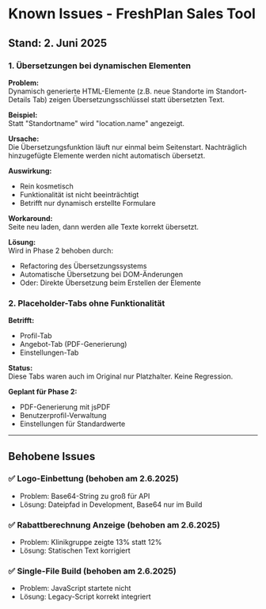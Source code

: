 # Known Issues - FreshPlan Sales Tool

## Stand: 2. Juni 2025

### 1. Übersetzungen bei dynamischen Elementen

**Problem:**  
Dynamisch generierte HTML-Elemente (z.B. neue Standorte im Standort-Details Tab) zeigen Übersetzungsschlüssel statt übersetzten Text.

**Beispiel:**  
Statt "Standortname" wird "location.name" angezeigt.

**Ursache:**  
Die Übersetzungsfunktion läuft nur einmal beim Seitenstart. Nachträglich hinzugefügte Elemente werden nicht automatisch übersetzt.

**Auswirkung:**  
- Rein kosmetisch
- Funktionalität ist nicht beeinträchtigt
- Betrifft nur dynamisch erstellte Formulare

**Workaround:**  
Seite neu laden, dann werden alle Texte korrekt übersetzt.

**Lösung:**  
Wird in Phase 2 behoben durch:
- Refactoring des Übersetzungssystems
- Automatische Übersetzung bei DOM-Änderungen
- Oder: Direkte Übersetzung beim Erstellen der Elemente

### 2. Placeholder-Tabs ohne Funktionalität

**Betrifft:**
- Profil-Tab
- Angebot-Tab (PDF-Generierung)
- Einstellungen-Tab

**Status:**  
Diese Tabs waren auch im Original nur Platzhalter. Keine Regression.

**Geplant für Phase 2:**
- PDF-Generierung mit jsPDF
- Benutzerprofil-Verwaltung
- Einstellungen für Standardwerte

---

## Behobene Issues

### ✅ Logo-Einbettung (behoben am 2.6.2025)
- Problem: Base64-String zu groß für API
- Lösung: Dateipfad in Development, Base64 nur im Build

### ✅ Rabattberechnung Anzeige (behoben am 2.6.2025)
- Problem: Klinikgruppe zeigte 13% statt 12%
- Lösung: Statischen Text korrigiert

### ✅ Single-File Build (behoben am 2.6.2025)
- Problem: JavaScript startete nicht
- Lösung: Legacy-Script korrekt integriert